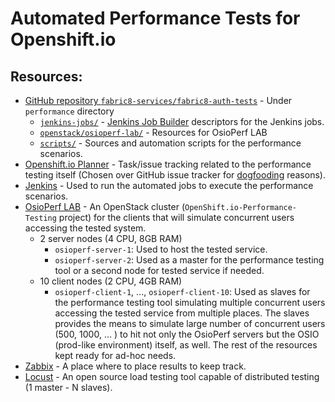 # Automated Performance Tests for Openshift.io

## Resources:

 * [GitHub repository `fabric8-services/fabric8-auth-tests`](https://github.com/fabric8-services/fabric8-auth-tests) - Under `performance` directory
   * [`jenkins-jobs/`](https://github.com/fabric8-services/fabric8-auth-tests/tree/master/performance/jenkins-jobs) - [Jenkins Job Builder](https://docs.openstack.org/infra/jenkins-job-builder/) descriptors for the Jenkins jobs.
   * [`openstack/osioperf-lab/`](https://github.com/fabric8-services/fabric8-auth-tests/tree/master/performance/openstack/osioperf-lab) - Resources for OsioPerf LAB
   * [`scripts/`](https://github.com/fabric8-services/fabric8-auth-tests/tree/master/performance/scripts) - Sources and automation scripts for the performance scenarios.
 * [Openshift.io Planner](https://openshift.io/openshiftio/openshiftio/plan/board?label=Perf_test) - Task/issue tracking related to the performance testing itself (Chosen over GitHub issue tracker for [dogfooding](https://en.wikipedia.org/wiki/Eating_your_own_dog_food) reasons).
 * [Jenkins](https://osioperf-jenkins.rhev-ci-vms.eng.rdu2.redhat.com) - Used to run the automated jobs to execute the performance scenarios.
 * [OsioPerf LAB](https://ci-rhos.centralci.eng.rdu2.redhat.com/) - An OpenStack cluster (`OpenShift.io-Performance-Testing` project) for the clients that will simulate concurrent users accessing the tested system.
   * 2 server nodes (4 CPU, 8GB RAM)
     * `osioperf-server-1`: Used to host the tested service.
     * `osioperf-server-2`: Used as a master for the performance testing tool or a second node for tested service if needed.
   * 10 client nodes (2 CPU, 4GB RAM)
     * `osioperf-client-1`, …, `osioperf-client-10`: Used as slaves for the performance testing tool simulating multiple concurrent users accessing the tested service from multiple places.
   The slaves provides the means to simulate large number of concurrent users (500, 1000, … ) to hit not only the OsioPerf servers but the OSIO (prod-like environment) itself, as well.
   The rest of the resources kept ready for ad-hoc needs.
 * [Zabbix](https://zabbix.devshift.net:9443/zabbix/index.php) - A place where to place results to keep track.
 * [Locust](https://locust.io/) - An open source load testing tool capable of distributed testing (1 master - N slaves).
